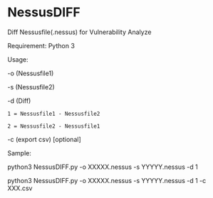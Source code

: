 # NessusDIFF
Diff Nessusfile(.nessus) for Vulnerability Analyze

Requirement:
  Python 3

Usage:

-o (Nessusfile1)

-s (Nessusfile2)

-d (Diff)

    1 = Nessusfile1 - Nessusfile2
    
    2 = Nessusfile2 - Nessusfile1
    
-c (export csv) [optional]



Sample:

python3 NessusDIFF.py -o XXXXX.nessus  -s YYYYY.nessus -d 1 

python3 NessusDIFF.py -o XXXXX.nessus  -s YYYYY.nessus -d 1 -c XXX.csv
